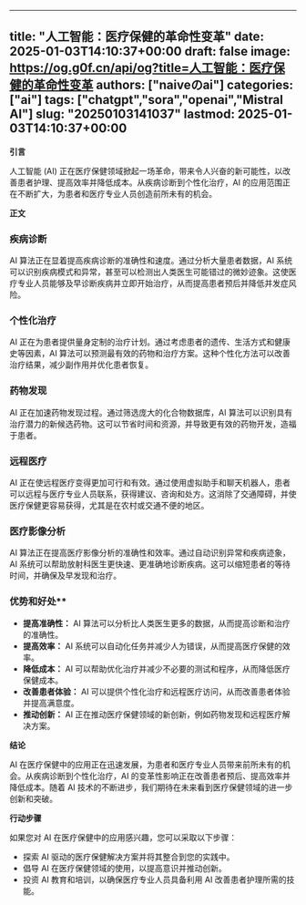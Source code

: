 
---
title: "人工智能：医疗保健的革命性变革"
date: 2025-01-03T14:10:37+00:00
draft: false
image: https://og.g0f.cn/api/og?title=人工智能：医疗保健的革命性变革
authors: ["naiveのai"]
categories: ["ai"]
tags: ["chatgpt","sora","openai","Mistral AI"]
slug: "20250103141037"
lastmod: 2025-01-03T14:10:37+00:00
---
**引言**

人工智能 (AI) 正在医疗保健领域掀起一场革命，带来令人兴奋的新可能性，以改善患者护理、提高效率并降低成本。从疾病诊断到个性化治疗，AI 的应用范围正在不断扩大，为患者和医疗专业人员创造前所未有的机会。

**正文**

### 疾病诊断

AI 算法正在显着提高疾病诊断的准确性和速度。通过分析大量患者数据，AI 系统可以识别疾病模式和异常，甚至可以检测出人类医生可能错过的微妙迹象。这使医疗专业人员能够及早诊断疾病并立即开始治疗，从而提高患者预后并降低并发症风险。

### 个性化治疗

AI 正在为患者提供量身定制的治疗计划。通过考虑患者的遗传、生活方式和健康史等因素，AI 算法可以预测最有效的药物和治疗方案。这种个性化方法可以改善治疗结果，减少副作用并优化患者恢复。

### 药物发现

AI 正在加速药物发现过程。通过筛选庞大的化合物数据库，AI 算法可以识别具有治疗潜力的新候选药物。这可以节省时间和资源，并导致更有效的药物开发，造福于患者。

### 远程医疗

AI 正在使远程医疗变得更加可行和有效。通过使用虚拟助手和聊天机器人，患者可以远程与医疗专业人员联系，获得建议、咨询和处方。这消除了交通障碍，并使医疗保健更容易获得，尤其是在农村或交通不便的地区。

### 医疗影像分析

AI 算法正在提高医疗影像分析的准确性和效率。通过自动识别异常和疾病迹象，AI 系统可以帮助放射科医生更快速、更准确地诊断疾病。这可以缩短患者的等待时间，并确保及早发现和治疗。

### 优势和好处**

* **提高准确性：** AI 算法可以分析比人类医生更多的数据，从而提高诊断和治疗的准确性。
* **提高效率：** AI 系统可以自动化任务并减少人为错误，从而提高医疗保健的效率。
* **降低成本：** AI 可以帮助优化治疗并减少不必要的测试和程序，从而降低医疗保健成本。
* **改善患者体验：** AI 可以提供个性化治疗和远程医疗访问，从而改善患者体验并提高满意度。
* **推动创新：** AI 正在推动医疗保健领域的新创新，例如药物发现和远程医疗解决方案。

**结论**

AI 在医疗保健中的应用正在迅速发展，为患者和医疗专业人员带来前所未有的机会。从疾病诊断到个性化治疗，AI 的变革性影响正在改善患者预后、提高效率并降低成本。随着 AI 技术的不断进步，我们期待在未来看到医疗保健领域的进一步创新和突破。

**行动步骤**

如果您对 AI 在医疗保健中的应用感兴趣，您可以采取以下步骤：

* 探索 AI 驱动的医疗保健解决方案并将其整合到您的实践中。
* 倡导 AI 在医疗保健领域的使用，以提高意识并推动创新。
* 投资 AI 教育和培训，以确保医疗专业人员具备利用 AI 改善患者护理所需的技能。
